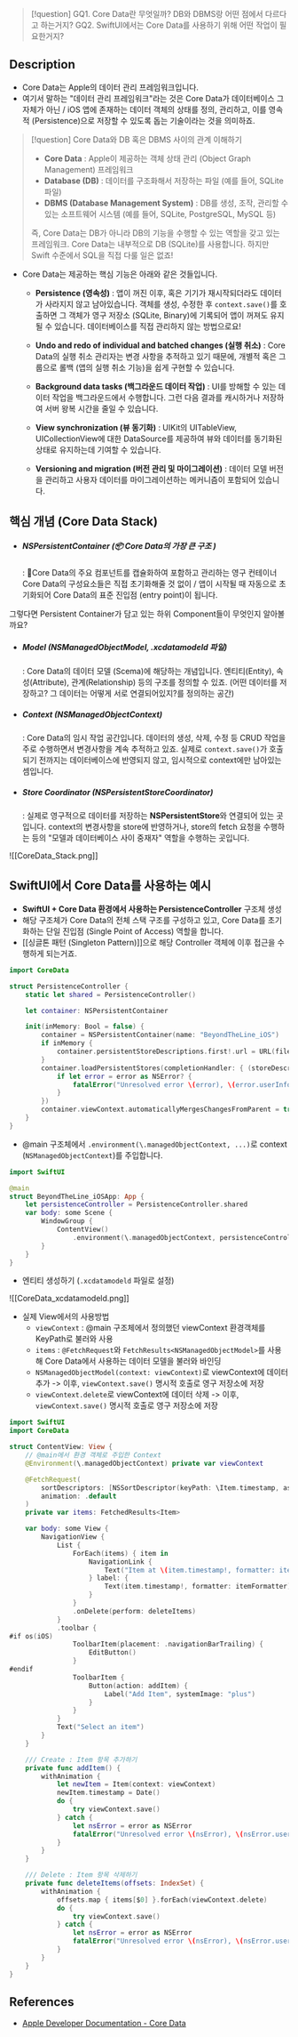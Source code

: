 >[!question]
>GQ1. Core Data란 무엇일까? DB와 DBMS랑 어떤 점에서 다르다고 하는거지?
>GQ2. SwiftUI에서는 Core Data를 사용하기 위해 어떤 작업이 필요한거지?

## Description

- Core Data는 Apple의 데이터 관리 프레임워크입니다.
- 여기서 말하는 "데이터 관리 프레임워크"라는 것은 Core Data가 데이터베이스 그 자체가 아닌 / iOS 앱에 존재하는 데이터 객체의 상태를 정의, 관리하고, 이를 영속적 (Persistence)으로 저장할 수 있도록 돕는 기술이라는 것을 의미하죠.

>[!question] Core Data와 DB 혹은 DBMS 사이의 관계 이해하기
>
>- **Core Data** : Apple이 제공하는 객체 상태 관리 (Object Graph Management) 프레임워크
>- **Database (DB)** : 데이터를 구조화해서 저장하는 파일 (예를 들어, SQLite 파일)
>- **DBMS (Database Management System)** : DB를 생성, 조작, 관리할 수 있는 소프트웨어 시스템 (예를 들어, SQLite, PostgreSQL, MySQL 등)
>  
>  즉, Core Data는 DB가 아니라 DB의 기능을 수행할 수 있는 역할을 갖고 있는 프레임워크.
>  Core Data는 내부적으로 DB (SQLite)를 사용합니다. 하지만 Swift 수준에서 SQL을 직접 다룰 일은 없죠!


- Core Data는 제공하는 핵심 기능은 아래와 같은 것들입니다.
	- **Persistence (영속성)** 
	  : 앱이 꺼진 이후, 혹은 기기가 재시작되더라도 데이터가 사라지지 않고 남아있습니다. 
	  객체를 생성, 수정한 후 `context.save()`를 호출하면 그 객체가 영구 저장소 (SQLite, Binary)에 기록되어 앱이 꺼져도 유지될 수 있습니다. 데이터베이스를 직접 관리하지 않는 방법으로요!
	  
	- **Undo and redo of individual and batched changes (실행 취소)** 
	  : Core Data의 실행 취소 관리자는 변경 사항을 추적하고 있기 때문에, 개별적 혹은 그룹으로 롤백 (앱의 실행 취소 기능)을 쉽게 구현할 수 있습니다.
	  
	- **Background data tasks (백그라운드 데이터 작업)** 
	  : UI를 방해할 수 있는 데이터 작업을 백그라운드에서 수행합니다. 그런 다음 결과를 캐시하거나 저장하여 서버 왕복 시간을 줄일 수 있습니다.
	  
	- **View synchronization (뷰 동기화)** 
	  : UIKit의 UITableView, UICollectionView에 대한 DataSource를 제공하여 뷰와 데이터를 동기화된 상태로 유지하는데 기여할 수 있습니다.
	  
	- **Versioning and migration (버전 관리 및 마이그레이션)** 
	  : 데이터 모델 버전을 관리하고 사용자 데이터를 마이그레이션하는 메커니즘이 포함되어 있습니다.



## 핵심 개념 (Core Data Stack)

+ ##### NSPersistentContainer (📦 Core Data의 가장 큰 구조 )
  : Core Data의 주요 컴포넌트를 캡슐화하여 포함하고 관리하는 영구 컨테이너
  Core Data의 구성요소들은 직접 초기화해줄 것 없이 / 앱이 시작될 때 자동으로 초기화되어 Core Data의 표준 진입점 (entry point)이 됩니다.

그렇다면 Persistent Container가 담고 있는 하위 Component들이 무엇인지 알아볼까요?

- ##### Model (NSManagedObjectModel, .xcdatamodeld 파일)
  : Core Data의 데이터 모델 (Scema)에 해당하는 개념입니다.
  엔티티(Entity), 속성(Attribute), 관계(Relationship) 등의 구조를 정의할 수 있죠. (어떤 데이터를 저장하고? 그 데이터는 어떻게 서로 연결되어있지?를 정의하는 공간)

- ##### Context (NSManagedObjectContext)
  : Core Data의 임시 작업 공간입니다.
  데이터의 생성, 삭제, 수정 등 CRUD 작업을 주로 수행하면서 변경사항을 계속 추적하고 있죠. 
  실제로 `context.save()`가 호출되기 전까지는 데이터베이스에 반영되지 않고, 임시적으로 context에만 남아있는 셈입니다.

- ##### Store Coordinator (NSPersistentStoreCoordinator)
  : 실제로 영구적으로 데이터를 저장하는 **NSPersistentStore**와 연결되어 있는 곳입니다.
  context의 변경사항을 store에 반영하거나, store의 fetch 요청을 수행하는 등의 "모델과 데이터베이스 사이 중재자" 역할을 수행하는 곳입니다.

![[CoreData_Stack.png]]



## SwiftUI에서 Core Data를 사용하는 예시

+ **SwiftUI + Core Data 환경에서 사용하는 PersistenceController** 구조체 생성
+ 해당 구조체가 Core Data의 전체 스택 구조를 구성하고 있고, Core Data를 초기화하는 단일 진입점 (Single Point of Access) 역할을 합니다.
+ [[싱글톤 패턴 (Singleton Pattern)]]으로 해당 Controller 객체에 이후 접근을 수행하게 되는거죠.

```Swift
import CoreData

struct PersistenceController {
    static let shared = PersistenceController()

    let container: NSPersistentContainer

    init(inMemory: Bool = false) {
        container = NSPersistentContainer(name: "BeyondTheLine_iOS")
        if inMemory {
            container.persistentStoreDescriptions.first!.url = URL(fileURLWithPath: "/dev/null")
        }
        container.loadPersistentStores(completionHandler: { (storeDescription, error) in
            if let error = error as NSError? {
                fatalError("Unresolved error \(error), \(error.userInfo)")
            }
        })
        container.viewContext.automaticallyMergesChangesFromParent = true
    }
}
```

- @main 구조체에서 `.environment(\.managedObjectContext, ...)`로 context (`NSManagedObjectContext`)를 주입합니다.

```Swift
import SwiftUI

@main
struct BeyondTheLine_iOSApp: App {
    let persistenceController = PersistenceController.shared
    var body: some Scene {
        WindowGroup {
            ContentView()
                .environment(\.managedObjectContext, persistenceController.container.viewContext)
        }
    }
}
```

- 엔티티 생성하기 (`.xcdatamodeld` 파일로 설정)

![[CoreData_xcdatamodeld.png]]


- 실제 View에서의 사용방법
	- `viewContext` : @main 구조체에서 정의했던 viewContext 환경객체를 KeyPath로 불러와 사용
	- `items` : `@FetchRequest`와 `FetchResults<NSManagedObjectModel>`를 사용해 Core Data에서 사용하는 데이터 모델을 불러와 바인딩
	- `NSManagedObjectModel(context: viewContext)`로 viewContext에 데이터 추가 -> 이후, `viewContext.save()` 명시적 호출로 영구 저장소에 저장
	- `viewContext.delete`로 viewContext에 데이터 삭제 -> 이후, `viewContext.save()` 명시적 호출로 영구 저장소에 저장


```Swift
import SwiftUI
import CoreData

struct ContentView: View {
	// @main에서 환경 객체로 주입한 Context
    @Environment(\.managedObjectContext) private var viewContext

    @FetchRequest(
        sortDescriptors: [NSSortDescriptor(keyPath: \Item.timestamp, ascending: true)],
        animation: .default
    )
    private var items: FetchedResults<Item>

    var body: some View {
        NavigationView {
            List {
                ForEach(items) { item in
                    NavigationLink {
                        Text("Item at \(item.timestamp!, formatter: itemFormatter)")
                    } label: {
                        Text(item.timestamp!, formatter: itemFormatter)
                    }
                }
                .onDelete(perform: deleteItems)
            }
            .toolbar {
#if os(iOS)
                ToolbarItem(placement: .navigationBarTrailing) {
                    EditButton()
                }
#endif
                ToolbarItem {
                    Button(action: addItem) {
                        Label("Add Item", systemImage: "plus")
                    }
                }
            }
            Text("Select an item")
        }
    }

	/// Create : Item 항목 추가하기
    private func addItem() {
        withAnimation {
            let newItem = Item(context: viewContext)
            newItem.timestamp = Date()
            do {
                try viewContext.save()
            } catch {
                let nsError = error as NSError
                fatalError("Unresolved error \(nsError), \(nsError.userInfo)")
            }
        }
    }

    /// Delete : Item 항목 삭제하기
    private func deleteItems(offsets: IndexSet) {
        withAnimation {
            offsets.map { items[$0] }.forEach(viewContext.delete)
            do {
                try viewContext.save()
            } catch {
                let nsError = error as NSError
                fatalError("Unresolved error \(nsError), \(nsError.userInfo)")
            }
        }
    }
}
```



## References

- [Apple Developer Documentation - Core Data](https://developer.apple.com/documentation/coredata)